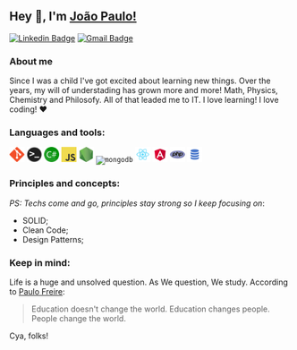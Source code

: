 ## Hey 🖖, I'm [João Paulo!](https://github.com/joaopaulopmedeiros/)

[![Linkedin Badge](https://img.shields.io/badge/-LinkedIn-0e76a8?style=flat-square&logo=Linkedin&logoColor=white)](https://linkedin.com/in/joaopaulopmedeiros)
[![Gmail Badge](https://img.shields.io/badge/-Email-c14438?style=flat-square&logo=Gmail&logoColor=white&link=mailto:joaopaulopmedeiros@gmail.com)](mailto:joaopaulopmedeiros@gmail.com)

### About me
Since I was a child I've got excited about learning new things. Over the years, my will of understading has grown more and more! Math, Physics, Chemistry and Philosofy. All of that leaded me to IT. I love learning! I love coding! ❤️ 


### Languages and tools:

<code><img height="27" src="https://raw.githubusercontent.com/devicons/devicon/master/icons/git/git-original.svg" alt="git"></code>
<code><img height="27" src="https://raw.githubusercontent.com/github/explore/80688e429a7d4ef2fca1e82350fe8e3517d3494d/topics/terminal/terminal.png" alt="terminal"></code>
<code><img height="27" src="https://raw.githubusercontent.com/github/explore/80688e429a7d4ef2fca1e82350fe8e3517d3494d/topics/csharp/csharp.png" alt="csharp"></code>
<code><img height="27" src="https://raw.githubusercontent.com/github/explore/80688e429a7d4ef2fca1e82350fe8e3517d3494d/topics/javascript/javascript.png" alt="javascript"></code>
<code><img height="27" src="https://raw.githubusercontent.com/github/explore/80688e429a7d4ef2fca1e82350fe8e3517d3494d/topics/nodejs/nodejs.png" alt="nodejs"></code>
<code><img height="27" src="https://encrypted-tbn0.gstatic.com/images?q=tbn%3AANd9GcSTTzPAw-55ssm1Im594xYZ9eRQu2JylrkYLg&usqp=CAU" alt="mongodb"></code>
<code><img height="27" src="https://raw.githubusercontent.com/github/explore/80688e429a7d4ef2fca1e82350fe8e3517d3494d/topics/react/react.png" alt="react"></code>
<code><img height="27" src="https://raw.githubusercontent.com/github/explore/80688e429a7d4ef2fca1e82350fe8e3517d3494d/topics/angular/angular.png" alt="graphql"></code>
<code><img height="27" src="https://raw.githubusercontent.com/github/explore/80688e429a7d4ef2fca1e82350fe8e3517d3494d/topics/php/php.png" alt="php"></code>
<code><img height="27" src="https://raw.githubusercontent.com/github/explore/80688e429a7d4ef2fca1e82350fe8e3517d3494d/topics/sql/sql.png" alt="sql"></code>

### Principles and concepts:
*PS: Techs come and go, principles stay strong so I keep focusing on*: 
  - SOLID;
  - Clean Code;
  - Design Patterns;

### Keep in mind:
Life is a huge and unsolved question. As We question, We study. According to [Paulo Freire](https://www.google.com/search?q=paulo+freire&oq=paulo+freire&aqs=chrome..69i57j46j35i39j0l4j69i61.2249j0j7&sourceid=chrome&ie=UTF-8):
> Education doesn't change the world.
> Education changes people.
> People change the world.

Cya, folks!

